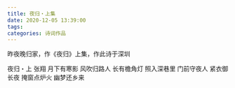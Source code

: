 ```yaml
---
title: 夜归・上集
date: 2020-12-05 13:39:00
tags:
categories: 诗词作品
---
```


昨夜晚归家，作《夜归》上集，作此诗于深圳

<!-- more -->

<p class="poem">
夜归・上
张翔
月下有寒影
风吹归路人
长有檐角灯
照入深巷里
门前守夜人
紧衣御长夜
掩窗点炉火
幽梦还乡来

</p>